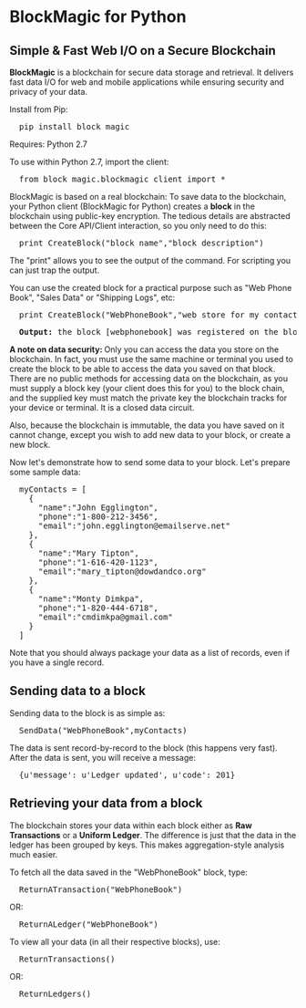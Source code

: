 # BlockMagic for Python
## Simple & Fast Web I/O on a Secure Blockchain
**BlockMagic** is a blockchain for secure data storage and retrieval. It delivers fast data I/O for web and mobile applications while ensuring security and privacy of your data.

Install from Pip:

<pre>
  pip install block_magic
</pre>

Requires: Python 2.7

To use within Python 2.7, import the client:

<pre>
  from block_magic.blockmagic_client import *
</pre>

BlockMagic is based on a real blockchain: To save data to the blockchain, your Python client (BlockMagic for Python) creates a **block** in the blockchain using public-key encryption. The tedious details are abstracted between the Core API/Client interaction, so you only need to do this:

<pre>
  print CreateBlock("block_name","block_description")
</pre>

The "print" allows you to see the output of the command. For scripting you can just trap the output.

You can use the created block for a practical purpose such as "Web Phone Book", "Sales Data" or "Shipping Logs", etc:

<pre>
  print CreateBlock("WebPhoneBook","web store for my contacts data")
</pre>

<pre>
  <b>Output: </b>the block [webphonebook] was registered on the blockchain
</pre>

<b>A note on data security: </b> Only you can access the data you store on the blockchain. In fact, you must use the same machine or terminal you used to create the block to be able to access the data you saved on that block. There are no public methods for accessing data on the blockchain, as you must supply a block key (your client does this for you) to the block chain, and the supplied key must match the private key the blockchain tracks for your device or terminal. It is a closed data circuit.

Also, because the blockchain is immutable, the data you have saved on it cannot change, except you wish to add new data to your block, or create a new block.

Now let's demonstrate how to send some data to your block. Let's prepare some sample data:

<pre>
  myContacts = [
    {
      "name":"John Egglington",
      "phone":"1-800-212-3456",
      "email":"john.egglington@emailserve.net"
    },
    {
      "name":"Mary Tipton",
      "phone":"1-616-420-1123",
      "email":"mary_tipton@dowdandco.org"
    },
    {
      "name":"Monty Dimkpa",
      "phone":"1-820-444-6718",
      "email":"cmdimkpa@gmail.com"
    }
  ]
</pre>

Note that you should always package your data as a list of records, even if you have a single record.

## Sending data to a block

Sending data to the block is as simple as:

<pre>
  SendData("WebPhoneBook",myContacts)
</pre>

The data is sent record-by-record to the block (this happens very fast). After the data is sent, you will receive a message:

<pre>
  {u'message': u'Ledger updated', u'code': 201}
</pre>

## Retrieving your data from a block

The blockchain stores your data within each block either as **Raw Transactions** or a **Uniform Ledger**. The difference is just that the data in the ledger has been grouped by keys. This makes aggregation-style analysis much easier.

To fetch all the data saved in the "WebPhoneBook" block, type:

<pre>
  ReturnATransaction("WebPhoneBook")
</pre>

OR:

<pre>
  ReturnALedger("WebPhoneBook")
</pre>

To view all your data (in all their respective blocks), use:

<pre>
  ReturnTransactions()
</pre>

OR:

<pre>
  ReturnLedgers()
</pre>
